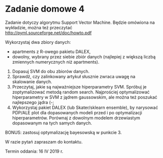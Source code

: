 # Zadanie domowe 4

Zadanie dotyczy algorytmu Support Vector Machine.
Będzie omówiona na wykładzie, można też przeczytać
http://pyml.sourceforge.net/doc/howto.pdf

Wykorzystaj dwa zbiory danych:

  - apartments z R-owego pakietu DALEX,
  - dowolny, wybrany przez siebie zbiór danych (najlepiej z większą liczbą zmiennych numerycznych niż apartments).

1. Dopasuj SVM do obu zbiorów danych.
2. Sprawdź, czy zalinkowany artykuł słusznie zwraca uwagę na skalowanie danych.
3. Przeczytaj, jakie są najważniejsze hiperparametry SVM. Spróbuj je zoptymalizować metodą random search. Najprościej optymalizować hiperparametry w SVM z jądrem gaussowskim, ale można też poszukać najlepszego jądra (-;
4. Wykorzystaj pakiet DALEX (lub Skater/sklearn ensemble), by narysować PDP/ALE plot dla dopasowanych modeli przed i po optymalizacji hiperparametrów. Porównaj z dowolnym modelem drzewiastym dopasowanym na tych samych danych.

BONUS: zastosuj optymalizację bayesowską w punkcie 3.

W razie pytań zapraszam do kontaktu.

Termin oddania: 16 IV 2019 r.
